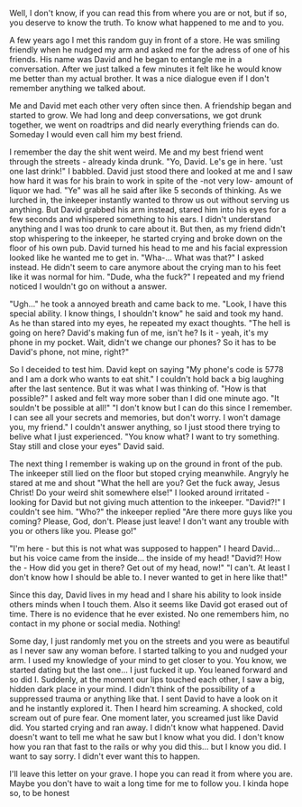 Well, I don't know, if you can read this from where you are or not, but if so, you deserve to know the truth. To know what happened to me and to you.

A few years ago I met this random guy in front of a store. He was smiling friendly when he nudged my arm and asked me for the adress of one of his friends. His name was David and he began to entangle me in a conversation. After we just talked a few minutes it felt like he would know me better than my actual brother. It was a nice dialogue even if I don't remember anything we talked about.

Me and David met each other very often since then. A friendship began and started to grow. We had long and deep conversations, we got drunk together, we went on roadtrips and did nearly everything friends can do. Someday I would even call him my best friend.

I remember the day the shit went weird. Me and my best friend went through the streets - already kinda drunk. "Yo, David. Le's ge in here. 'ust one last drink!" I babbled. David just stood there and looked at me and I saw how hard it was for his brain to work in spite of the -not very low- amount of liquor we had. "Ye" was all he said after like 5 seconds of thinking. As we lurched in, the inkeeper instantly wanted to throw us out without serving us anything. But David grabbed his arm instead, stared him into his eyes for a few seconds and whispered something to his ears. I didn't understand anything and I was too drunk to care about it. But then, as my friend didn't stop whispering to the inkeeper, he started crying and broke down on the floor of his own pub. David turned his head to me and his facial expression looked like he wanted me to get in. "Wha-... What was that?" I asked instead. He didn't seem to care anymore about the crying man to his feet like it was normal for him. "Dude, wha the fuck?" I repeated and my friend noticed I wouldn't go on without a answer.

"Ugh..." he took a annoyed breath and came back to me. "Look, I have this special ability. I know things, I shouldn't know" he said and took my hand. As he than stared into my eyes, he repeated my exact thoughts. "The hell is going on here? David's making fun of me, isn't he? Is it - yeah, it's my phone in my pocket. Wait, didn't we change our phones? So it has to be David's phone, not mine, right?"

So I deceided to test him. David kept on saying "My phone's code is 5778 and I am a dork who wants to eat shit." I couldn't hold back a big laughing after the last sentence. But it was what I was thinking of. "How is that possible?" I asked and felt way more sober than I did one minute ago. "It souldn't be possible at all!" "I don't know but I can do this since I remember. I can see all your secrets and memories, but don't worry. I won't damage you, my friend." I couldn't answer anything, so I just stood there trying to belive what I just experienced. "You know what? I want to try something. Stay still and close your eyes" David said.

The next thing I remember is waking up on the ground in front of the pub. The inkeeper still lied on the floor but stoped crying meanwhile. Angryly he stared at me and shout "What the hell are you? Get the fuck away, Jesus Christ! Do your weird shit somewhere else!" I looked around irritated - looking for David but not giving much attention to the inkeeper. "David?!" I couldn't see him. "Who?" the inkeeper replied "Are there more guys like you coming? Please, God, don't. Please just leave! I don't want any trouble with you or others like you. Please go!"

"I'm here - but this is not what was supposed to happen" I heard David... but his voice came from the inside... the inside of my head! "David?! How the - How did you get in there? Get out of my head, now!" "I can't. At least I don't know how I should be able to. I never wanted to get in here like that!"

Since this day, David lives in my head and I share his ability to look inside others minds when I touch them. Also it seems like David got erased out of time. There is no evidence that he ever existed. No one remembers him, no contact in my phone or social media. Nothing!

Some day, I just randomly met you on the streets and you were as beautiful as I never saw any woman before. I started talking to you and nudged your arm. I used my knowledge of your mind to get closer to you. You know, we started dating but the last one... I just fucked it up. You leaned forward and so did I. Suddenly, at the moment our lips touched each other, I saw a big, hidden dark place in your mind. I didn't think of the possibility of a suppressed trauma or anything like that. I sent David to have a look on it and he instantly explored it. Then I heard him screaming. A shocked, cold scream out of pure fear. One moment later, you screamed just like David did. You started crying and ran away. I didn't know what happened. David doesn't want to tell me what he saw but I know what you did. I don't know how you ran that fast to the rails or why you did this... but I know you did. I want to say sorry. I didn't ever want this to happen.

I'll leave this letter on your grave. I hope you can read it from where you are. Maybe you don't have to wait a long time for me to follow you. I kinda hope so, to be honest